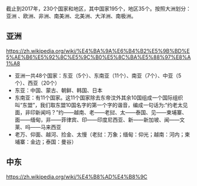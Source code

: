 截止到2017年，230个国家和地区，其中国家195个，地区35个。按照大洲划分：亚洲 、欧洲、非洲、南美洲、北美洲、大洋洲、南极洲。  


## 亚洲
https://zh.wikipedia.org/wiki/%E4%BA%9A%E6%B4%B2%E5%9B%BD%E5%AE%B6%E5%92%8C%E5%9C%B0%E5%8C%BA%E5%88%97%E8%A1%A8
* 亚洲一共48个国家：东亚（5个）、东南亚（11个）、南亚（7个）、中亚（5个）、西亚（20个）
* 东亚：中国、蒙古、朝鲜、韩国、日本
* 东南亚：有11个国家。这11个国家除去东帝汶外其余10国组成一个国际组织叫“东盟”，我们取东盟10国名字的第一个字的谐音，编成一句话为:“约老太见面，非印新闻吗？”约——越南、老——老挝、太——泰国、见——柬埔寨、面——缅甸，非——菲律宾、印——印度尼西亚、新——新加坡、闻——文莱、吗——马来西亚
* 老万、仰面、越河、捡金、太慢（老挝：万象；缅甸：仰光；越南：河内；柬埔寨：金边；泰国：曼谷）

## 中东
https://zh.wikipedia.org/wiki/%E4%B8%AD%E4%B8%9C
